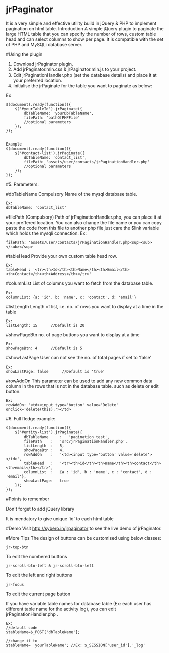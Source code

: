 # jrPaginator
It is a very simple and effective utility build in jQuery &amp; PHP to implement pagination on html table.
Introduction
A simple jQuery plugin to paginate the large HTML table that you can specify the number of rows, custom table head and can select columns to show per page. It is compatible with the set of PHP and MySQLi database server.

#Using the plugin

1. Download jrPaginator plugin. 
2. Add jrPaginator.min.css & jrPaginator.min.js to your project. 
3. Edit jrPaginationHandler.php (set the database details) and place it at your preferred location. 
4. Initialise the jrPaginate for the table you want to paginate as below:

Ex

    $(document).ready(function(){
        $('#yourTableId').jrPaginate({
            dbTableName: 'yourDbTableName',
            filePath: 'pathOfPHPFile'
            //optional parameters
        });
    });


    Example
    $(document).ready(function(){
        $('#contact-list').jrPaginate({
            dbTableName: 'contact_list',
            filePath: 'assets/user/contacts/jrPaginationHandler.php'
            //optional parameters
        });
    });


#5. Parameters:

#dbTableName     Compulsory
Name of the mysql database table.

    Ex:
    dbTableName: 'contact_list'

#filePath     (Compulsory)
Path of jrPaginationHandler.php, you can place it at your preffered location. You can also change the file name or you can copy paste the code from this file to another php file just care the $link variable which holds the mysqli connection. Ex: 

    filePath: 'assets/user/contacts/jrPaginationHandler.php<sup><sub>​</sub></sup>

#tableHead
Provide your own custom table head row. 
    
    Ex:
    tableHead : '<tr><th>Id</th><th>Name</th><th>Email</th><th>Contact</th><th>Address</th></tr>'​​

#columnList
List of columns you want to fetch from the database table.

    Ex:
    columnList: {a: 'id', b: 'name', c: 'contact', d: 'email'}

#listLength
Length of list, i.e. no. of rows you want to display at a time in the table

    Ex:
    listLength: 15      //Default is 20

#showPageBtn
no. of page buttons you want to display at a time

    Ex: 
    showPageBtn: 4      //Default is 5

#showLastPage
User can not see the no. of total pages if set to 'false'
    
    Ex: 
    showLastPage: false      //Default is 'true'

#rowAddOn
This parameter can be used to add any new common data column in the rows that is not in the database table. such as delete or edit button.
    
    Ex:
    rowAddOn: '<td><input type='button' value='Delete' onclick='delete(this);'></td>

#6. Full fledge example: 

    $(document).ready(function(){
        $('#entity-list').jrPaginate({
            dbTableName     :   'pagination_test',
            filePath    :   'src/jrPaginationHandler.php',
            listLength  :   5,
            showPageBtn :   4,
            rowAddOn    :   '<td><input type='button' value='delete'></td>',
            tableHead   :   '<tr><th>id</th><th>name</th><th>contact</th><th>email</th></tr>',
            columnList  :   {a : 'id', b : 'name', c : 'contact', d : 'email'},
            showLastPage:   true
        });
    });
 

#Points to remember

Don't forget to add jQuery library

It is mendatory to give unique 'id' to each html table

 

#Demo
Visit http://sybero.in/jrpaginator to see the live demo of jrPaginator.

#More Tips
The design of buttons can be customised using below classes:

    jr-top-btn
To edit the numbered buttons

    jr-scroll-btn-left & jr-scroll-btn-left
To edit the left and right buttons

    jr-focus
To edit the current page button

If you have variable table names for database table (Ex: each user has different table name for the activity log), you can edit jrPaginationHandler.php .

    Ex:
    //default code
    $tableName=$_POST['dbTableName'];

    //change it to  
    $tableName= 'yourTableName'; //Ex: $_SESSION['user_id'].'_log'
 

